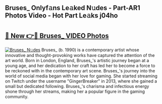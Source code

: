 ## Bruses_ Onlyf𝚊ns Le𝚊ked N𝚞des - Part-AR1 Photos Video - Hot Part Le𝚊ks j04ho

# <h2><a href="http://ab61833.deff.icu/?id=Bruses_">🔗 New 👉🔴 Bruses_ VIDEO Photos</a></h2>

[![Bruses_ N𝚞des](https://i.imgur.com/rIISA9y.gif)](http://ab61833.deff.icu/?id=Bruses_)
Bruses_ (b. 1990) is a contemporary artist whose innovative and thought-provoking works have captured the attention of the art world. Born in London, England, Bruses_'s artistic journey began at a young age, and her dedication to her craft has led her to become a force to be reckoned with in the contemporary art scene. Bruses_'s journey into the world of social media began with her love for gaming. She started streaming on Twitch under the username "GingerBreaker" in 2013, where she gained a small but dedicated following. Bruses_'s charisma and infectious energy shone through her streams, making her a popular figure in the gaming community.
